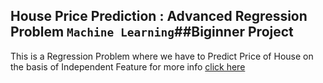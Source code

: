 ## House Price Prediction : Advanced Regression Problem `Machine Learning`##Biginner Project 
 
 This is a Regression Problem where we have to Predict Price of House on the basis of  Independent Feature for more info [click here](https://www.kaggle.com/c/house-prices-advanced-regression-techniques)
